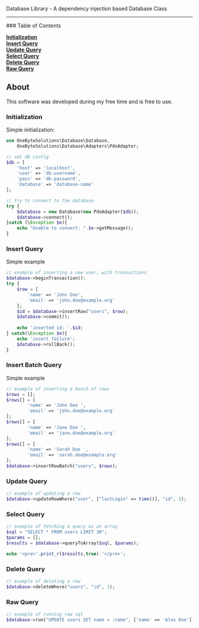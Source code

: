 Database Library - A dependency injection based Database Class
<hr>
### Table of Contents

**[Initialization](#initialization)**  
**[Insert Query](#insert-query)**  
**[Update Query](#update-query)**  
**[Select Query](#select-query)**  
**[Delete Query](#delete-query)**  
**[Raw Query](#raw-query)**  
## About

This software was developed during my free time and is free to use.


### Initialization
Simple initialization:
```php
use OneByteSolutions\Database\Database,
    OneByteSolutions\Database\Adapters\PdoAdapter;

// set db config
$db = [
    'host' => 'localhost',
    'user' => 'db-username',
    'pass' => 'db-password',
    'database' => 'database-name'
];

// try to connect to the database
try {
    $database = new Database(new PdoAdapter($db));
    $database->connect();
}catch (\Exception $e){
    echo "Unable to connect: ".$e->getMessage();
}
```

### Insert Query
Simple example
```php
// example of inserting a new user, with transactions
$database->beginTransaction();
try {
    $row = [
        'name' => 'John Doe',
        'email' => 'john.doe@example.org'
    ];
    $id = $database->insertRow("users", $row);
    $database->commit();
    
    echo 'inserted id: '.$id;
} catch(\Exception $e){
    echo 'insert failure';
    $database->rollBack();
}
```

### Insert Batch Query
Simple example
```php
// example of inserting a bunch of rows
$rows = [];
$rows[] = [
        'name' => 'John Doe ',
        'email' => 'john.doe@example.org'
];
$rows[] = [
        'name' => 'Jane Doe ',
        'email' => 'jane.doe@example.org'
];
$rows[] = [
        'name' => 'Sarah Doe ',
        'email' => 'sarah.doe@example.org'
];
$database->insertRowBatch("users", $rows);
```

### Update Query
```php
// example of updating a row
$database->updateRowWhere("user", ["lastLogin" => time()], "id", 1);
```

### Select Query
```php
// example of fetching a query as an array
$sql = "SELECT * FROM users LIMIT 30";
$params = [];
$results = $database->queryToArray($sql, $params);

echo '<pre>'.print_r($results,true).'</pre>';
```

### Delete Query
```php
// example of deleting a row
$database->deleteWhere("users", "id", 1);
```

### Raw Query
```php
// example of running raw sql
$database->run("UPDATE users SET name = :name", ['name' => 'Alex Doe']);
```